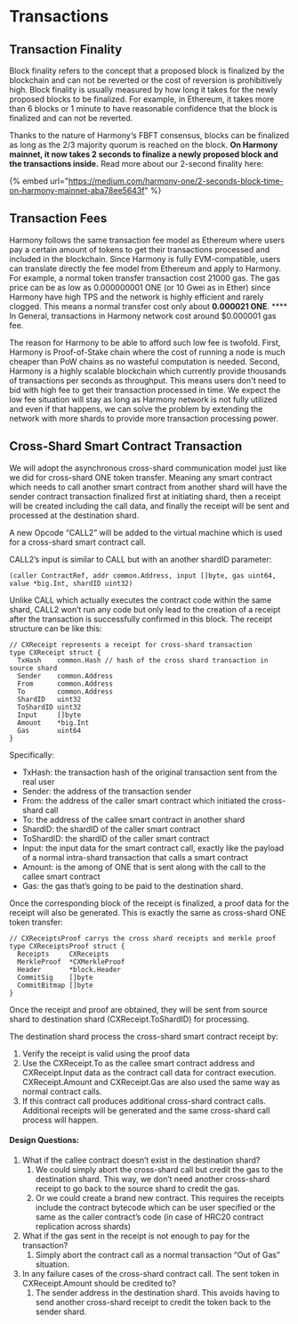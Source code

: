 # Transactions

## Transaction Finality

Block finality refers to the concept that a proposed block is finalized by the blockchain and can not be reverted or the cost of reversion is prohibitively high. Block finality is usually measured by how long it takes for the newly proposed blocks to be finalized. For example, in Ethereum, it takes more than 6 blocks or 1 minute to have reasonable confidence that the block is finalized and can not be reverted.&#x20;

Thanks to the nature of Harmony‘s FBFT consensus, blocks can be finalized as long as the 2/3 majority quorum is reached on the block. **On Harmony mainnet, it now takes 2 seconds to finalize a newly proposed block and the transactions inside.** Read more about our 2-second finality here:

{% embed url="https://medium.com/harmony-one/2-seconds-block-time-on-harmony-mainnet-aba78ee5643f" %}

## Transaction Fees

Harmony follows the same transaction fee model as Ethereum where users pay a certain amount of tokens to get their transactions processed and included in the blockchain. Since Harmony is fully EVM-compatible, users can translate directly the fee model from Ethereum and apply to Harmony. For example, a normal token transfer transaction cost 21000 gas. The gas price can be as low as 0.000000001 ONE (or 10 Gwei as in Ether) since Harmony have high TPS and the network is highly efficient and rarely clogged. This means a normal transfer cost only about **0.000021 ONE**. **** In General, transactions in Harmony network cost around $0.000001 gas fee.

The reason for Harmony to be able to afford such low fee is twofold. First, Harmony is Proof-of-Stake chain where the cost of running a node is much cheaper than PoW chains as no wasteful computation is needed. Second, Harmony is a highly scalable blockchain which currently provide thousands of transactions per seconds as throughput. This means users don't need to bid with high fee to get their transaction processed in time. We expect the low fee situation will stay as long as Harmony network is not fully utilized and even if that happens, we can solve the problem by extending the network with more shards to provide more transaction processing power.

## Cross-Shard Smart Contract Transaction

We will adopt the asynchronous cross-shard communication model just like we did for cross-shard ONE token transfer. Meaning any smart contract which needs to call another smart contract from another shard will have the sender contract transaction finalized first at initiating shard, then a receipt will be created including the call data, and finally the receipt will be sent and processed at the destination shard.

A new Opcode “CALL2” will be added to the virtual machine which is used for a cross-shard smart contract call.&#x20;

CALL2’s input is similar to CALL but with an another shardID parameter:

```
(caller ContractRef, addr common.Address, input []byte, gas uint64, value *big.Int, shardID uint32)
```

Unlike CALL which actually executes the contract code within the same shard, CALL2 won’t run any code but only lead to the creation of a receipt after the transaction is successfully confirmed in this block. The receipt structure can be like this:

```
// CXReceipt represents a receipt for cross-shard transaction
type CXReceipt struct {
  TxHash    common.Hash // hash of the cross shard transaction in source shard
  Sender    common.Address
  From      common.Address
  To        common.Address
  ShardID   uint32
  ToShardID uint32
  Input     []byte
  Amount    *big.Int
  Gas       uint64
}
```

Specifically:

* TxHash: the transaction hash of the original transaction sent from the real user
* Sender: the address of the transaction sender
* From: the address of the caller smart contract which initiated the cross-shard call
* To: the address of the callee smart contract in another shard
* ShardID: the shardID of the caller smart contract
* ToShardID: the shardID of the caller smart contract
* Input: the input data for the smart contract call, exactly like the payload of a normal intra-shard transaction that calls a smart contract
* Amount: is the among of ONE that is sent along with the call to the callee smart contract
* Gas: the gas that’s going to be paid to the destination shard.

Once the corresponding block of the receipt is finalized, a proof data for the receipt will also be generated. This is exactly the same as cross-shard ONE token transfer:

```
// CXReceiptsProof carrys the cross shard receipts and merkle proof
type CXReceiptsProof struct {
  Receipts     CXReceipts
  MerkleProof  *CXMerkleProof
  Header       *block.Header
  CommitSig    []byte
  CommitBitmap []byte
}
```

Once the receipt and proof are obtained, they will be sent from source shard to destination shard (CXReceipt.ToShardID) for processing.

The destination shard process the cross-shard smart contract receipt by:

1. Verify the receipt is valid using the proof data
2. Use the CXReceipt.To as the callee smart contract address and CXReceipt.Input data as the contract call data for contract execution. CXReceipt.Amount and CXReceipt.Gas are also used the same way as normal contract calls.
3. If this contract call produces additional cross-shard contract calls. Additional receipts will be generated and the same cross-shard call process will happen.

#### Design Questions:

1. What if the callee contract doesn’t exist in the destination shard?
   1. We could simply abort the cross-shard call but credit the gas to the destination shard. This way, we don’t need another cross-shard receipt to go back to the source shard to credit the gas.
   2. Or we could create a brand new contract. This requires the receipts include the contract bytecode which can be user specified or the same as the caller contract’s code (in case of HRC20 contract replication across shards)
2. What if the gas sent in the receipt is not enough to pay for the transaction?
   1. Simply abort the contract call as a normal transaction “Out of Gas” situation.
3. In any failure cases of the cross-shard contract call. The sent token in CXReceipt.Amount should be credited to?
   1. The sender address in the destination shard. This avoids having to send another cross-shard receipt to credit the token back to the sender shard.
